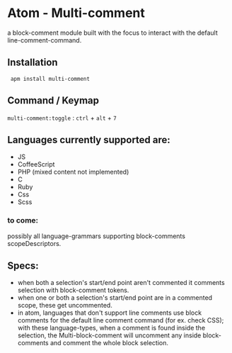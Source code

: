 # Atom - Multi-comment

a block-comment module built with the focus to interact with the default line-comment-command.

## Installation
```
 apm install multi-comment
```
## Command / Keymap
  `multi-comment:toggle`  : `ctrl` + `alt` + `7`

## Languages currently supported are:
 - JS
 - CoffeeScript
 - PHP (mixed content not implemented)
 - C
 - Ruby
 - Css
 - Scss

### to come:

possibly all language-grammars supporting block-comments scopeDescriptors.

## Specs:
 - when both a selection's start/end point aren't commented it comments selection with block-comment tokens.
 - when one or both a selection's start/end point are in a commented scope, these get uncommented.
 - in atom, languages that don't support line comments use block comments for the default line comment command (for ex. check CSS); with these language-types,  when a comment is found inside the selection, the Multi-block-comment will uncomment any inside block-comments and comment the whole block selection.
